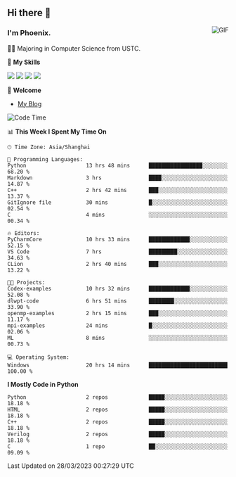 ## Hi there 👋
<img align="right" alt="GIF" src="https://raw.githubusercontent.com/JoeyBling/JoeyBling/master/pic/pusheencode.gif" />

### I'm Phoenix.

👨‍🎓 Majoring in Computer Science from USTC.

🌟 **My Skills**

![](https://img.shields.io/badge/-Python-3e74a2?style=flat-square&logo=Python&logoColor=fff)
![](https://img.shields.io/badge/-C++-9f62a5?style=flat&logo=cplusplus&logoColor=white)
![](https://img.shields.io/badge/-Linux-185886?style=flat-square&logo=Linux&logoColor=fff)
![](https://img.shields.io/badge/-Rust-ff4136?style=flat-square&logo=Rust&logoColor=fff)

💬 **Welcome**

- [My Blog](https://ysy-phoenix.github.io/)

<!--START_SECTION:waka-->
![Code Time](http://img.shields.io/badge/Code%20Time-21%20hrs%2032%20mins-blue)

📊 **This Week I Spent My Time On** 

```text
🕑︎ Time Zone: Asia/Shanghai

💬 Programming Languages: 
Python                   13 hrs 48 mins      █████████████████░░░░░░░░   68.20 % 
Markdown                 3 hrs               ████░░░░░░░░░░░░░░░░░░░░░   14.87 % 
C++                      2 hrs 42 mins       ███░░░░░░░░░░░░░░░░░░░░░░   13.37 % 
GitIgnore file           30 mins             █░░░░░░░░░░░░░░░░░░░░░░░░   02.54 % 
C                        4 mins              ░░░░░░░░░░░░░░░░░░░░░░░░░   00.34 % 

🔥 Editors: 
PyCharmCore              10 hrs 33 mins      █████████████░░░░░░░░░░░░   52.15 % 
VS Code                  7 hrs               █████████░░░░░░░░░░░░░░░░   34.63 % 
CLion                    2 hrs 40 mins       ███░░░░░░░░░░░░░░░░░░░░░░   13.22 % 

🐱‍💻 Projects: 
Codex-examples           10 hrs 32 mins      █████████████░░░░░░░░░░░░   52.08 % 
dlwpt-code               6 hrs 51 mins       ████████░░░░░░░░░░░░░░░░░   33.90 % 
openmp-examples          2 hrs 15 mins       ███░░░░░░░░░░░░░░░░░░░░░░   11.17 % 
mpi-examples             24 mins             █░░░░░░░░░░░░░░░░░░░░░░░░   02.06 % 
ML                       8 mins              ░░░░░░░░░░░░░░░░░░░░░░░░░   00.73 % 

💻 Operating System: 
Windows                  20 hrs 14 mins      █████████████████████████   100.00 % 
```

**I Mostly Code in Python** 

```text
Python                   2 repos             █████░░░░░░░░░░░░░░░░░░░░   18.18 % 
HTML                     2 repos             █████░░░░░░░░░░░░░░░░░░░░   18.18 % 
C++                      2 repos             █████░░░░░░░░░░░░░░░░░░░░   18.18 % 
Verilog                  2 repos             █████░░░░░░░░░░░░░░░░░░░░   18.18 % 
C                        1 repo              ██░░░░░░░░░░░░░░░░░░░░░░░   09.09 % 
```




 Last Updated on 28/03/2023 00:27:29 UTC
<!--END_SECTION:waka-->

<!--
**ysy-phoenix/ysy-phoenix** is a ✨ _special_ ✨ repository because its `README.md` (this file) appears on your GitHub profile.

Here are some ideas to get you started:

- 🔭 I’m currently working on ...
- 🌱 I’m currently learning ...
- 👯 I’m looking to collaborate on ...
- 🤔 I’m looking for help with ...
- 💬 Ask me about ...
- 📫 How to reach me: ...
- 😄 Pronouns: ...
- ⚡ Fun fact: ...
-->
